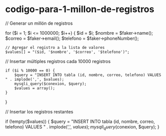# codigo-para-1-millon-de-registros

// Generar un millón de registros


for ($i = 1; $i <= 1000000; $i++) {
    $id = $i;
    $nombre = $faker->name();
    $correo = $faker->email();
    $telefono = $faker->phoneNumber();

    // Agregar el registro a la lista de valores
    $values[] = "($id, '$nombre', '$correo', '$telefono')";

   
   // Insertar múltiples registros cada 10000 registros
    
    
    if ($i % 10000 == 0) {
        $query = "INSERT INTO tabla (id, nombre, correo, telefono) VALUES " . implode(',', $values);
        mysqli_query($conexion, $query);
        $values = array();
    }
}

// Insertar los registros restantes

if (!empty($values)) {
    $query = "INSERT INTO tabla (id, nombre, correo, telefono) VALUES " . implode(',', $values);
    mysqli_query($conexion, $query);
}
